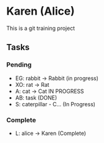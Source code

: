 # Karen (Alice)

This is a git training project

## Tasks

### Pending

- EG: rabbit -> Rabbit (in progress)
- XO: rat -> Rat
- A: cat -> Cat IN PROGRESS
- AB: task (DONE)
- S: caterpillar - C... (In Progress)

### Complete

- L: alice -> Karen (Complete)
